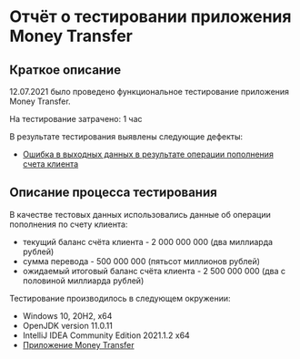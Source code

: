 # Отчёт о тестировании приложения Money Transfer
## Краткое описание

12.07.2021 было проведено функциональное тестирование приложения Money Transfer.

На тестирование затрачено: 1 час

В результате тестирования выявлены следующие дефекты:
* [Ошибка в выходных данных в результате операции пополнения счета клиента](https://github.com/tuzova/money-transfer/issues/1#issue-942307837)


## Описание процесса тестирования

В качестве тестовых данных использовались данные об операции пополнения по счету клиента:
* текущий баланс счёта клиента - 2 000 000 000 (два миллиарда рублей)
* сумма перевода - 500 000 000 (пятьсот миллионов рублей)
* ожидаемый итоговый баланс счёта клиента - 2 500 000 000 (два с половиной миллиарда рублей)

Тестирование производилось в следующем окружении:
* Windows 10, 20H2, x64
* OpenJDK version 11.0.11
* IntelliJ IDEA Community Edition 2021.1.2 x64
* [Приложение Money Transfer](https://github.com/tuzova/money-transfer/blob/master/src/Main.java)

